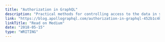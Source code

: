 ```yaml
---
title: "Authorization in GraphQL"
description: "Practical methods for controlling access to the data in your API"
link: "https://blog.apollographql.com/authorization-in-graphql-452b1c402a9"
linkTitle: "Read on Medium"
date: "2018-05-15"
type: "WRITING"
---
```

